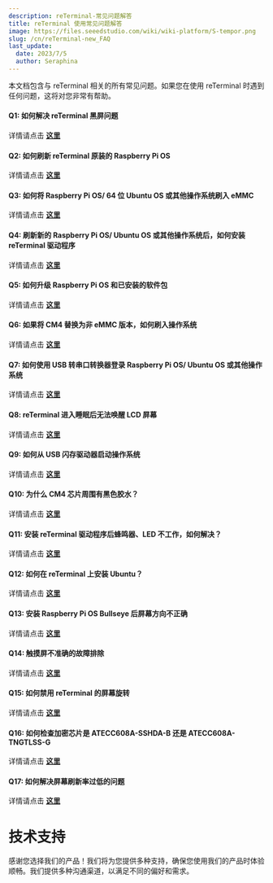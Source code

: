 ```yaml
---
description: reTerminal-常见问题解答
title: reTerminal 使用常见问题解答
image: https://files.seeedstudio.com/wiki/wiki-platform/S-tempor.png
slug: /cn/reTerminal-new_FAQ
last_update:
  date: 2023/7/5
  author: Seraphina
---
```


<!-- # reTerminal 使用常见问题解答 -->

本文档包含与 reTerminal 相关的所有常见问题。如果您在使用 reTerminal 时遇到任何问题，这将对您非常有帮助。

#### Q1: 如何解决 reTerminal 黑屏问题

详情请点击 [**这里**](/cn/reterminal_black_screen)

#### Q2: 如何刷新 reTerminal 原装的 Raspberry Pi OS

详情请点击 [**这里**](/cn/reterminal_black_screen/#flash-raspberry-pi-os-which-is-originally-shipped-with-reterminal)

#### Q3: 如何将 Raspberry Pi OS/ 64 位 Ubuntu OS 或其他操作系统刷入 eMMC

详情请点击 [**这里**](/cn/flash_different_os_to_emmc)

#### Q4: 刷新新的 Raspberry Pi OS/ Ubuntu OS 或其他操作系统后，如何安装 reTerminal 驱动程序

详情请点击 [**这里**](/cn/reterminal_black_screen/#install-reterminal-drivers-after-flashing-new-raspberry-pi-os-ubuntu-os-or-other-os)

#### Q5: 如何升级 Raspberry Pi OS 和已安装的软件包

详情请点击 [**这里**](/cn/upgrade-rpiOS_installed-packages)

#### Q6: 如果将 CM4 替换为非 eMMC 版本，如何刷入操作系统

详情请点击 [**这里**](/cn/flashing_os_on_non-eMMC_CM4_replacement)

#### Q7: 如何使用 USB 转串口转换器登录 Raspberry Pi OS/ Ubuntu OS 或其他操作系统

详情请点击 [**这里**](/cn/Logging_in_OS_using_USB_to_serial_converter)

#### Q8: reTerminal 进入睡眠后无法唤醒 LCD 屏幕

详情请点击 [**这里**](/cn/Wakeup_reTerminal_LCD_after_sleep)

#### Q9: 如何从 USB 闪存驱动器启动操作系统

详情请点击 [**这里**](/cn/Boot_OS_from_USB_flash_drive)

#### Q10: 为什么 CM4 芯片周围有黑色胶水？

详情请点击 [**这里**](/cn/black_glue_around_CM4)

#### Q11: 安装 reTerminal 驱动程序后蜂鸣器、LED 不工作，如何解决？

详情请点击 [**这里**](/cn/buzzer-leds-not-work_by_drivers)

#### Q12: 如何在 reTerminal 上安装 Ubuntu？

详情请点击 [**这里**](/cn/install-ubuntu-on-reterminal)

#### Q13: 安装 Raspberry Pi OS Bullseye 后屏幕方向不正确

详情请点击 [**这里**](/cn/Incorrect_screen_orientation_on_RPiOS_Bullseye)

#### Q14: 触摸屏不准确的故障排除

详情请点击 [**这里**](/cn/troubleshooting-touch-screen-inaccuracy)

#### Q15: 如何禁用 reTerminal 的屏幕旋转

详情请点击 [**这里**](/cn/disable_screen_rotation_on_reTerminal)

#### Q16: 如何检查加密芯片是 ATECC608A-SSHDA-B 还是 ATECC608A-TNGTLSS-G

详情请点击 [**这里**](/cn/check_Encryption_Chip)

#### Q17: 如何解决屏幕刷新率过低的问题

详情请点击 [**这里**](/cn/screen_refresh_rate_low)

# 技术支持

感谢您选择我们的产品！我们将为您提供多种支持，确保您使用我们的产品时体验顺畅。我们提供多种沟通渠道，以满足不同的偏好和需求。

<div class="button_tech_support_container">
<a href="https://forum.seeedstudio.com/" class="button_forum"></a>
<a href="https://www.seeedstudio.com/contacts" class="button_email"></a>
</div>

<div class="button_tech_support_container">
<a href="https://discord.gg/eWkprNDMU7" class="button_discord"></a>
<a href="https://github.com/Seeed-Studio/wiki-documents/discussions/69" class="button_discussion"></a>
</div>